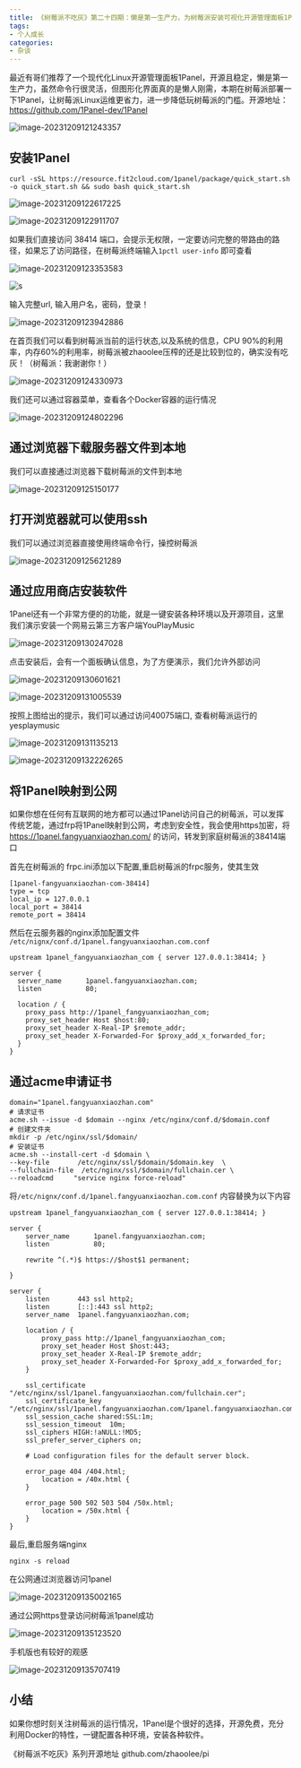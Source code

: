```yaml
---
title: 《树莓派不吃灰》第二十四期：懒是第一生产力，为树莓派安装可视化开源管理面板1Panel
tags:
- 个人成长
categories:
- 杂谈
---
```


最近有哥们推荐了一个现代化Linux开源管理面板1Panel，开源且稳定，懒是第一生产力，虽然命令行很灵活，但图形化界面真的是懒人刚需，本期在树莓派部署一下1Panel，让树莓派Linux运维更省力，进一步降低玩树莓派的门槛。开源地址：https://github.com/1Panel-dev/1Panel



![image-20231209121243357](https://cdn.fangyuanxiaozhan.com/assets/1702095165164BpGB6FW3.png)

## 安装1Panel



```
curl -sSL https://resource.fit2cloud.com/1panel/package/quick_start.sh -o quick_start.sh && sudo bash quick_start.sh
```

![image-20231209122617225](https://cdn.fangyuanxiaozhan.com/assets/1702095981778iB5p4df6.png)

![image-20231209122911707](https://cdn.fangyuanxiaozhan.com/assets/17020961591933Q0xwArE.png)

如果我们直接访问 38414 端口，会提示无权限，一定要访问完整的带路由的路径，如果忘了访问路径，在树莓派终端输入`1pctl user-info` 即可查看

![image-20231209123353583](https://cdn.fangyuanxiaozhan.com/assets/1702096450660Bn16ZycF.png)

![s](https://cdn.fangyuanxiaozhan.com/assets/1702096541205pihARNCt.png)

输入完整url, 输入用户名，密码，登录！

![image-20231209123942886](https://cdn.fangyuanxiaozhan.com/assets/1702096797451JynXzEr7.png)

在首页我们可以看到树莓派当前的运行状态,以及系统的信息，CPU  90%的利用率，内存60%的利用率，树莓派被zhaoolee压榨的还是比较到位的，确实没有吃灰！（树莓派：我谢谢你！）

![image-20231209124330973](https://cdn.fangyuanxiaozhan.com/assets/1702097029664Hm5spK3G.png)

我们还可以通过容器菜单，查看各个Docker容器的运行情况

![image-20231209124802296](https://cdn.fangyuanxiaozhan.com/assets/1702097298818ESNHa3Ss.png)



## 通过浏览器下载服务器文件到本地

我们可以直接通过浏览器下载树莓派的文件到本地



![image-20231209125150177](https://cdn.fangyuanxiaozhan.com/assets/1702097521418zx8ZcCA8.png)

##  打开浏览器就可以使用ssh

我们可以通过浏览器直接使用终端命令行，操控树莓派

![image-20231209125621289](https://cdn.fangyuanxiaozhan.com/assets/17020981287493ttNjRcP.png)



## 通过应用商店安装软件

1Panel还有一个非常方便的的功能，就是一键安装各种环境以及开源项目，这里我们演示安装一个网易云第三方客户端YouPlayMusic



![image-20231209130247028](https://cdn.fangyuanxiaozhan.com/assets/1702098215938M4jbPpR2.png)

点击安装后，会有一个面板确认信息，为了方便演示，我们允许外部访问

![image-20231209130601621](https://cdn.fangyuanxiaozhan.com/assets/1702098426879F08pAGfR.png)

![image-20231209131005539](https://cdn.fangyuanxiaozhan.com/assets/1702098609990zw0XbY8P.png)

按照上图给出的提示，我们可以通过访问40075端口, 查看树莓派运行的yesplaymusic



![image-20231209131135213](https://cdn.fangyuanxiaozhan.com/assets/1702102267906AD3hnEY2.png)

![image-20231209132226265](https://cdn.fangyuanxiaozhan.com/assets/1702102272280WCWJF8RN.png)

## 将1Panel映射到公网

如果你想在任何有互联网的地方都可以通过1Panel访问自己的树莓派，可以发挥传统艺能，通过frp将1Panel映射到公网，考虑到安全性，我会使用https加密，将 https://1panel.fangyuanxiaozhan.com/  的访问，转发到家庭树莓派的38414端口

首先在树莓派的 frpc.ini添加以下配置,重启树莓派的frpc服务，使其生效

```
[1panel-fangyuanxiaozhan-com-38414]
type = tcp
local_ip = 127.0.0.1
local_port = 38414
remote_port = 38414
```



然后在云服务器的nginx添加配置文件 `/etc/nignx/conf.d/1panel.fangyuanxiaozhan.com.conf`

```
upstream 1panel_fangyuanxiaozhan_com { server 127.0.0.1:38414; }

server {
  server_name      1panel.fangyuanxiaozhan.com;
  listen           80;

  location / {
    proxy_pass http://1panel_fangyuanxiaozhan_com;
    proxy_set_header Host $host:80;
    proxy_set_header X-Real-IP $remote_addr;
    proxy_set_header X-Forwarded-For $proxy_add_x_forwarded_for;
  }
}
```



## 通过acme申请证书

```
domain="1panel.fangyuanxiaozhan.com"
# 请求证书
acme.sh --issue -d $domain --nginx /etc/nginx/conf.d/$domain.conf
# 创建文件夹
mkdir -p /etc/nginx/ssl/$domain/
# 安装证书
acme.sh --install-cert -d $domain \
--key-file       /etc/nginx/ssl/$domain/$domain.key  \
--fullchain-file  /etc/nginx/ssl/$domain/fullchain.cer \
--reloadcmd     "service nginx force-reload"
```



将`/etc/nignx/conf.d/1panel.fangyuanxiaozhan.com.conf` 内容替换为以下内容

```
upstream 1panel_fangyuanxiaozhan_com { server 127.0.0.1:38414; }

server {
    server_name      1panel.fangyuanxiaozhan.com;
    listen           80;

    rewrite ^(.*)$ https://$host$1 permanent;

}

server {
    listen       443 ssl http2;
    listen       [::]:443 ssl http2;
    server_name  1panel.fangyuanxiaozhan.com;

    location / {
        proxy_pass http://1panel_fangyuanxiaozhan_com;
        proxy_set_header Host $host:443;
        proxy_set_header X-Real-IP $remote_addr;
        proxy_set_header X-Forwarded-For $proxy_add_x_forwarded_for;
    }

    ssl_certificate "/etc/nginx/ssl/1panel.fangyuanxiaozhan.com/fullchain.cer";
    ssl_certificate_key "/etc/nginx/ssl/1panel.fangyuanxiaozhan.com/1panel.fangyuanxiaozhan.com.key";
    ssl_session_cache shared:SSL:1m;
    ssl_session_timeout  10m;
    ssl_ciphers HIGH:!aNULL:!MD5;
    ssl_prefer_server_ciphers on;

    # Load configuration files for the default server block.

    error_page 404 /404.html;
        location = /40x.html {
    }

    error_page 500 502 503 504 /50x.html;
        location = /50x.html {
    }
}
```
最后,重启服务端nginx
```
nginx -s reload
```

在公网通过浏览器访问1panel



![image-20231209135002165](https://cdn.fangyuanxiaozhan.com/assets/1702101189759S4NYZnWt.png)



通过公网https登录访问树莓派1panel成功



![image-20231209135123520](https://cdn.fangyuanxiaozhan.com/assets/1702101091512SnFZpTYE.png)

手机版也有较好的观感



![image-20231209135707419](https://cdn.fangyuanxiaozhan.com/assets/1702101429249KbTQ4CD0.png)

## 小结



如果你想时刻关注树莓派的运行情况，1Panel是个很好的选择，开源免费，充分利用Docker的特性，一键配置各种环境，安装各种软件。

《树莓派不吃灰》系列开源地址 github.com/zhaoolee/pi

